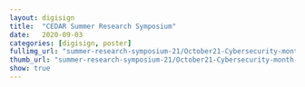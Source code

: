 ```yaml
---
layout: digisign
title:  "CEDAR Summer Research Symposium"
date:   2020-09-03
categories: [digisign, poster]
fullimg_url: "summer-research-symposium-21/October21-Cybersecurity-month-flyer.png"
thumb_url: "summer-research-symposium-21/October21-Cybersecurity-month-flyer.png"
show: true
---
```

